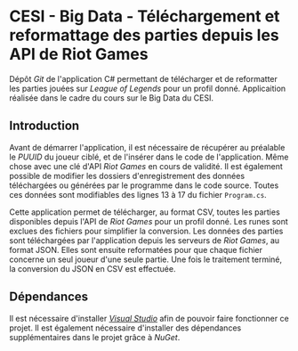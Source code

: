# CESI - Big Data - Téléchargement et reformattage des parties depuis les API de Riot Games

Dépôt _Git_ de l'application C# permettant de télécharger et de reformatter les parties jouées sur _League of Legends_ pour un profil donné. Applicaition réalisée dans le cadre du cours sur le Big Data du CESI.

## Introduction

Avant de démarrer l'application, il est nécessaire de récupérer au préalable le _PUUID_ du joueur ciblé, et de l'insérer dans le code de l'application. Même chose avec une clé d'API _Riot Games_ en cours de validité. Il est également possible de modifier les dossiers d'enregistrement des données téléchargées ou générées par le programme dans le code source. Toutes ces données sont modifiables des lignes 13 à 17 du fichier `Program.cs`.

Cette application permet de télécharger, au format CSV, toutes les parties disponibles depuis l'API de _Riot Games_ pour un profil donné. Les runes sont exclues des fichiers pour simplifier la conversion. Les données des parties sont téléchargées par l'application depuis les serveurs de _Riot Games_, au format JSON. Elles sont ensuite reformatées pour que chaque fichier concerne un seul joueur d'une seule partie. Une fois le traitement terminé, la conversion du JSON en CSV est effectuée.

## Dépendances

Il est nécessaire d'installer [_Visual Studio_](https://visualstudio.microsoft.com/fr) afin de pouvoir faire fonctionner ce projet. Il est également nécessaire d'installer des dépendances supplémentaires dans le projet grâce à _NuGet_.